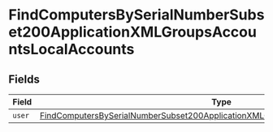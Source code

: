 # FindComputersBySerialNumberSubset200ApplicationXMLGroupsAccountsLocalAccounts


## Fields

| Field                                                                                                                                                                                             | Type                                                                                                                                                                                              | Required                                                                                                                                                                                          | Description                                                                                                                                                                                       |
| ------------------------------------------------------------------------------------------------------------------------------------------------------------------------------------------------- | ------------------------------------------------------------------------------------------------------------------------------------------------------------------------------------------------- | ------------------------------------------------------------------------------------------------------------------------------------------------------------------------------------------------- | ------------------------------------------------------------------------------------------------------------------------------------------------------------------------------------------------- |
| `user`                                                                                                                                                                                            | [FindComputersBySerialNumberSubset200ApplicationXMLGroupsAccountsLocalAccountsUser](../../models/operations/findcomputersbyserialnumbersubset200applicationxmlgroupsaccountslocalaccountsuser.md) | :heavy_minus_sign:                                                                                                                                                                                | N/A                                                                                                                                                                                               |